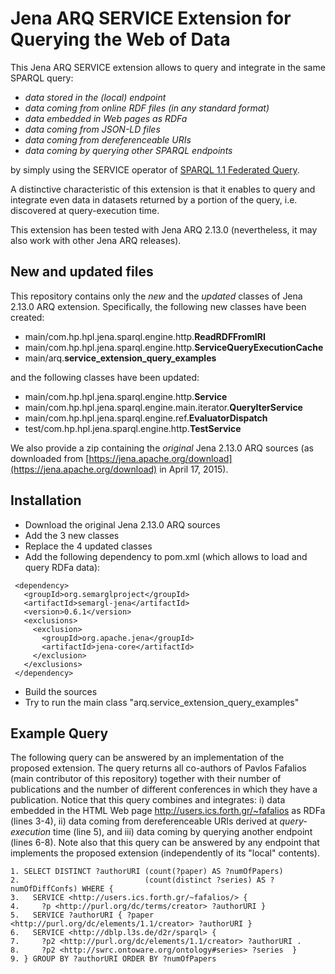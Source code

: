 # Jena ARQ SERVICE Extension for Querying the Web of Data

This Jena ARQ SERVICE extension allows to query and integrate in the same SPARQL query:
- *data stored in the (local) endpoint*
- *data coming from online RDF files (in any standard format)*
- *data embedded in Web pages as RDFa*
- *data coming from JSON-LD files*
- *data coming from dereferenceable URIs*
- *data coming by querying other SPARQL endpoints*

by simply using the SERVICE operator of [SPARQL 1.1 Federated Query](http://www.w3.org/TR/sparql11-federated-query/).

A distinctive characteristic of this extension is that it enables to
query and integrate even data in datasets returned by a portion of the query,
i.e. discovered at query-execution time. 

This extension has been tested with Jena ARQ 2.13.0 (nevertheless, it may also work with other Jena ARQ releases). 
 
## New and updated files 

This repository contains only the *new* and the *updated* classes of Jena 2.13.0 ARQ extension.
Specifically, the following new classes have been created:

- main/com.hp.hpl.jena.sparql.engine.http.**ReadRDFFromIRI**
- main/com.hp.hpl.jena.sparql.engine.http.**ServiceQueryExecutionCache**
- main/arq.**service_extension_query_examples**

and the following classes have been updated:

- main/com.hp.hpl.jena.sparql.engine.http.**Service**
- main/com.hp.hpl.jena.sparql.engine.main.iterator.**QueryIterService**
- main/com.hp.hpl.jena.sparql.engine.ref.**EvaluatorDispatch**
- test/com.hp.hpl.jena.sparql.engine.http.**TestService**

We also provide a zip containing the *original* Jena 2.13.0 ARQ sources
(as downloaded from [https://jena.apache.org/download](https://jena.apache.org/download) in April 17, 2015). 

## Installation

- Download the original Jena 2.13.0 ARQ sources 
- Add the 3 new classes
- Replace the 4 updated classes
- Add the following dependency to pom.xml (which allows to load and query RDFa data):
```
 <dependency>
   <groupId>org.semarglproject</groupId>
   <artifactId>semargl-jena</artifactId>
   <version>0.6.1</version>
   <exclusions>
     <exclusion>
       <groupId>org.apache.jena</groupId>
       <artifactId>jena-core</artifactId>
     </exclusion>
   </exclusions>
 </dependency>
```	
- Build the sources
- Try to run the main class "arq.service_extension_query_examples"

## Example Query

The following query 
can be answered by an implementation of the proposed extension.
The query returns all co-authors of Pavlos Fafalios (main contributor of this repository)
together with their number of publications and the number of different conferences
in which they have a publication.
Notice that this query combines and integrates:
i) data embedded in the HTML Web page http://users.ics.forth.gr/~fafalios as RDFa (lines 3-4),
ii) data coming from dereferenceable URIs derived at *query-execution* time (line 5), and
iii) data coming by querying another endpoint (lines 6-8).
Note also that this query can be answered by any endpoint that implements
the proposed extension (independently of its "local" contents).

```
1. SELECT DISTINCT ?authorURI (count(?paper) AS ?numOfPapers)
2.                            (count(distinct ?series) AS ?numOfDiffConfs) WHERE {
3.   SERVICE <http://users.ics.forth.gr/~fafalios/> {
4.     ?p <http://purl.org/dc/terms/creator> ?authorURI }
5.   SERVICE ?authorURI { ?paper <http://purl.org/dc/elements/1.1/creator> ?authorURI }
6.   SERVICE <http://dblp.l3s.de/d2r/sparql> {
7.     ?p2 <http://purl.org/dc/elements/1.1/creator> ?authorURI .
8.     ?p2 <http://swrc.ontoware.org/ontology#series> ?series  }
9. } GROUP BY ?authorURI ORDER BY ?numOfPapers
```


